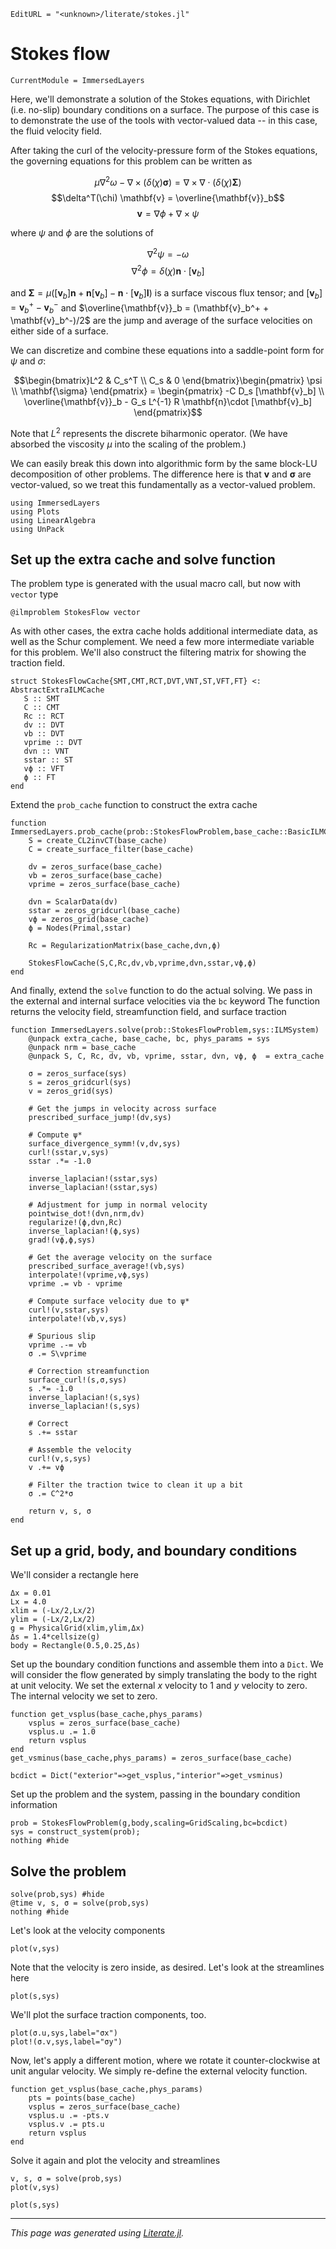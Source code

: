 ```@meta
EditURL = "<unknown>/literate/stokes.jl"
```

# Stokes flow

```@meta
CurrentModule = ImmersedLayers
```

Here, we'll demonstrate a solution of the Stokes equations,
with Dirichlet (i.e. no-slip) boundary conditions on a surface.
The purpose of this case is to demonstrate the use of the tools with
vector-valued data -- in this case, the fluid velocity field.

After taking the curl of the velocity-pressure form of the Stokes equations, the governing
equations for this problem can be written as

$$\mu \nabla^2 \omega - \nabla \times (\delta(\chi) \mathbf{\sigma}) = \nabla\times \nabla \cdot (\delta(\chi)\mathbf{\Sigma})$$
$$\delta^T(\chi) \mathbf{v} = \overline{\mathbf{v}}_b$$
$$\mathbf{v} = \nabla \phi + \nabla\times \psi$$

where $\psi$ and $\phi$ are the solutions of

$$\nabla^2 \psi = -\omega$$
$$\nabla^2 \phi = \delta(\chi) \mathbf{n}\cdot [\mathbf{v}_b]$$

and $\mathbf{\Sigma} = \mu ([\mathbf{v}_b]\mathbf{n} + \mathbf{n} [\mathbf{v}_b] - \mathbf{n}\cdot[\mathbf{v}_b]\mathbf{I})$ is a surface viscous flux tensor;
and $[\mathbf{v}_b] = \mathbf{v}_b^+ - \mathbf{v}_b^-$ and $\overline{\mathbf{v}}_b = (\mathbf{v}_b^+ + \mathbf{v}_b^-)/2$ are
the jump and average of the surface velocities on either side of a surface.

We can discretize and combine these equations into a saddle-point form for $\psi$ and $\sigma$:

$$\begin{bmatrix}L^2 & C_s^T \\ C_s & 0 \end{bmatrix}\begin{pmatrix} \psi \\ \mathbf{\sigma} \end{pmatrix} = \begin{pmatrix} -C D_s [\mathbf{v}_b]  \\ \overline{\mathbf{v}}_b - G_s L^{-1} R \mathbf{n}\cdot [\mathbf{v}_b]  \end{pmatrix}$$

Note that $L^2$ represents the discrete biharmonic operator. (We have absorbed the
viscosity $\mu$ into the scaling of the problem.)

We can easily break this down into algorithmic form by the same block-LU decomposition
of other problems. The difference here is that $\mathbf{v}$ and $\mathbf{\sigma}$ are vector-valued,
so we treat this fundamentally as a vector-valued problem.

````@example stokes
using ImmersedLayers
using Plots
using LinearAlgebra
using UnPack
````

## Set up the extra cache and solve function
The problem type is generated with the usual macro call, but now with `vector` type

````@example stokes
@ilmproblem StokesFlow vector
````

As with other cases, the extra cache holds additional intermediate data, as well as
the Schur complement. We need a few more intermediate variable for this problem.
We'll also construct the filtering matrix for showing the traction field.

````@example stokes
struct StokesFlowCache{SMT,CMT,RCT,DVT,VNT,ST,VFT,FT} <: AbstractExtraILMCache
   S :: SMT
   C :: CMT
   Rc :: RCT
   dv :: DVT
   vb :: DVT
   vprime :: DVT
   dvn :: VNT
   sstar :: ST
   vϕ :: VFT
   ϕ :: FT
end
````

Extend the `prob_cache` function to construct the extra cache

````@example stokes
function ImmersedLayers.prob_cache(prob::StokesFlowProblem,base_cache::BasicILMCache)
    S = create_CL2invCT(base_cache)
    C = create_surface_filter(base_cache)

    dv = zeros_surface(base_cache)
    vb = zeros_surface(base_cache)
    vprime = zeros_surface(base_cache)

    dvn = ScalarData(dv)
    sstar = zeros_gridcurl(base_cache)
    vϕ = zeros_grid(base_cache)
    ϕ = Nodes(Primal,sstar)

    Rc = RegularizationMatrix(base_cache,dvn,ϕ)

    StokesFlowCache(S,C,Rc,dv,vb,vprime,dvn,sstar,vϕ,ϕ)
end
````

And finally, extend the `solve` function to do the actual solving.
We pass in the external and internal surface velocities via the `bc` keyword
The function returns the velocity field, streamfunction field, and surface
traction

````@example stokes
function ImmersedLayers.solve(prob::StokesFlowProblem,sys::ILMSystem)
    @unpack extra_cache, base_cache, bc, phys_params = sys
    @unpack nrm = base_cache
    @unpack S, C, Rc, dv, vb, vprime, sstar, dvn, vϕ, ϕ  = extra_cache

    σ = zeros_surface(sys)
    s = zeros_gridcurl(sys)
    v = zeros_grid(sys)

    # Get the jumps in velocity across surface
    prescribed_surface_jump!(dv,sys)

    # Compute ψ*
    surface_divergence_symm!(v,dv,sys)
    curl!(sstar,v,sys)
    sstar .*= -1.0

    inverse_laplacian!(sstar,sys)
    inverse_laplacian!(sstar,sys)

    # Adjustment for jump in normal velocity
    pointwise_dot!(dvn,nrm,dv)
    regularize!(ϕ,dvn,Rc)
    inverse_laplacian!(ϕ,sys)
    grad!(vϕ,ϕ,sys)

    # Get the average velocity on the surface
    prescribed_surface_average!(vb,sys)
    interpolate!(vprime,vϕ,sys)
    vprime .= vb - vprime

    # Compute surface velocity due to ψ*
    curl!(v,sstar,sys)
    interpolate!(vb,v,sys)

    # Spurious slip
    vprime .-= vb
    σ .= S\vprime

    # Correction streamfunction
    surface_curl!(s,σ,sys)
    s .*= -1.0
    inverse_laplacian!(s,sys)
    inverse_laplacian!(s,sys)

    # Correct
    s .+= sstar

    # Assemble the velocity
    curl!(v,s,sys)
    v .+= vϕ

    # Filter the traction twice to clean it up a bit
    σ .= C^2*σ

    return v, s, σ
end
````

## Set up a grid, body, and boundary conditions
We'll consider a rectangle here

````@example stokes
Δx = 0.01
Lx = 4.0
xlim = (-Lx/2,Lx/2)
ylim = (-Lx/2,Lx/2)
g = PhysicalGrid(xlim,ylim,Δx)
Δs = 1.4*cellsize(g)
body = Rectangle(0.5,0.25,Δs)
````

Set up the boundary condition functions and assemble them into a `Dict`.
We will consider the flow generated by simply translating the body to the right
at unit velocity. We set the external $x$ velocity to 1 and $y$ velocity to zero. The
internal velocity we set to zero.

````@example stokes
function get_vsplus(base_cache,phys_params)
    vsplus = zeros_surface(base_cache)
    vsplus.u .= 1.0
    return vsplus
end
get_vsminus(base_cache,phys_params) = zeros_surface(base_cache)

bcdict = Dict("exterior"=>get_vsplus,"interior"=>get_vsminus)
````

Set up the problem and the system, passing in the boundary condition information

````@example stokes
prob = StokesFlowProblem(g,body,scaling=GridScaling,bc=bcdict)
sys = construct_system(prob);
nothing #hide
````

## Solve the problem

````@example stokes
solve(prob,sys) #hide
@time v, s, σ = solve(prob,sys)
nothing #hide
````

Let's look at the velocity components

````@example stokes
plot(v,sys)
````

Note that the velocity is zero inside, as desired. Let's look at the streamlines here

````@example stokes
plot(s,sys)
````

We'll plot the surface traction components, too.

````@example stokes
plot(σ.u,sys,label="σx")
plot!(σ.v,sys,label="σy")
````

Now, let's apply a different motion, where we rotate it counter-clockwise
at unit angular velocity. We simply re-define the external velocity function.

````@example stokes
function get_vsplus(base_cache,phys_params)
    pts = points(base_cache)
    vsplus = zeros_surface(base_cache)
    vsplus.u .= -pts.v
    vsplus.v .= pts.u
    return vsplus
end
````

Solve it again and plot the velocity and streamlines

````@example stokes
v, s, σ = solve(prob,sys)
plot(v,sys)
````

````@example stokes
plot(s,sys)
````

---

*This page was generated using [Literate.jl](https://github.com/fredrikekre/Literate.jl).*

